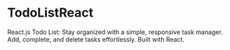 # TodoListReact
React.js Todo List: Stay organized with a simple, responsive task manager. Add, complete, and delete tasks effortlessly. Built with React.
